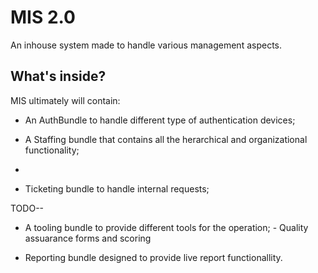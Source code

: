 MIS 2.0
========================

An inhouse system made to handle various management aspects.

What's inside?
--------------

MIS ultimately will contain:

  * An AuthBundle to handle different type of authentication devices;

  * A Staffing bundle that contains all the  herarchical and organizational functionality;
  * 
  * Ticketing bundle to handle internal requests;

TODO--
  * A tooling bundle to provide different tools for the operation;
        - Quality assuarance forms and scoring

  * Reporting bundle designed to provide live report functionallity.

